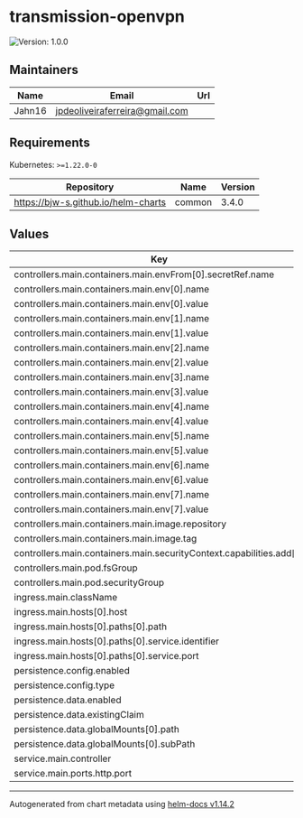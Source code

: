 # transmission-openvpn

![Version: 1.0.0](https://img.shields.io/badge/Version-1.0.0-informational?style=flat-square)

## Maintainers

| Name | Email | Url |
| ---- | ------ | --- |
| Jahn16 | <jpdeoliveiraferreira@gmail.com> |  |

## Requirements

Kubernetes: `>=1.22.0-0`

| Repository | Name | Version |
|------------|------|---------|
| https://bjw-s.github.io/helm-charts | common | 3.4.0 |

## Values

| Key | Type | Default | Description |
|-----|------|---------|-------------|
| controllers.main.containers.main.envFrom[0].secretRef.name | string | `"openvpn"` |  |
| controllers.main.containers.main.env[0].name | string | `"PUID"` |  |
| controllers.main.containers.main.env[0].value | int | `1000` |  |
| controllers.main.containers.main.env[1].name | string | `"PGID"` |  |
| controllers.main.containers.main.env[1].value | int | `1000` |  |
| controllers.main.containers.main.env[2].name | string | `"LOCAL_NETWORK"` |  |
| controllers.main.containers.main.env[2].value | string | `"10.0.0.0/8"` |  |
| controllers.main.containers.main.env[3].name | string | `"TRANSMISSION_DOWNLOAD_DIR"` |  |
| controllers.main.containers.main.env[3].value | string | `"/data/transmission/completed"` |  |
| controllers.main.containers.main.env[4].name | string | `"TRANSMISSION_INCOMPLETE_DIR"` |  |
| controllers.main.containers.main.env[4].value | string | `"/data/transmission/incomplete"` |  |
| controllers.main.containers.main.env[5].name | string | `"OPENVPN_PROVIDER"` |  |
| controllers.main.containers.main.env[5].value | string | `"NORDVPN"` |  |
| controllers.main.containers.main.env[6].name | string | `"NORDVPN_COUNTRY"` |  |
| controllers.main.containers.main.env[6].value | string | `"US"` |  |
| controllers.main.containers.main.env[7].name | string | `"NORDVPN_CATEGORY"` |  |
| controllers.main.containers.main.env[7].value | string | `"legacy_p2p"` |  |
| controllers.main.containers.main.image.repository | string | `"haugene/transmission-openvpn"` |  |
| controllers.main.containers.main.image.tag | string | `"5.3.0"` |  |
| controllers.main.containers.main.securityContext.capabilities.add[0] | string | `"NET_ADMIN"` |  |
| controllers.main.pod.fsGroup | int | `1000` |  |
| controllers.main.pod.securityGroup | string | `nil` |  |
| ingress.main.className | string | `"traefik"` |  |
| ingress.main.hosts[0].host | string | `"tm.jahn16.com"` |  |
| ingress.main.hosts[0].paths[0].path | string | `"/"` |  |
| ingress.main.hosts[0].paths[0].service.identifier | string | `"main"` |  |
| ingress.main.hosts[0].paths[0].service.port | string | `"http"` |  |
| persistence.config.enabled | bool | `true` |  |
| persistence.config.type | string | `"emptyDir"` |  |
| persistence.data.enabled | bool | `true` |  |
| persistence.data.existingClaim | string | `"media"` |  |
| persistence.data.globalMounts[0].path | string | `"/data/transmission"` |  |
| persistence.data.globalMounts[0].subPath | string | `"data/transmission/"` |  |
| service.main.controller | string | `"main"` |  |
| service.main.ports.http.port | int | `9091` |  |

----------------------------------------------
Autogenerated from chart metadata using [helm-docs v1.14.2](https://github.com/norwoodj/helm-docs/releases/v1.14.2)

